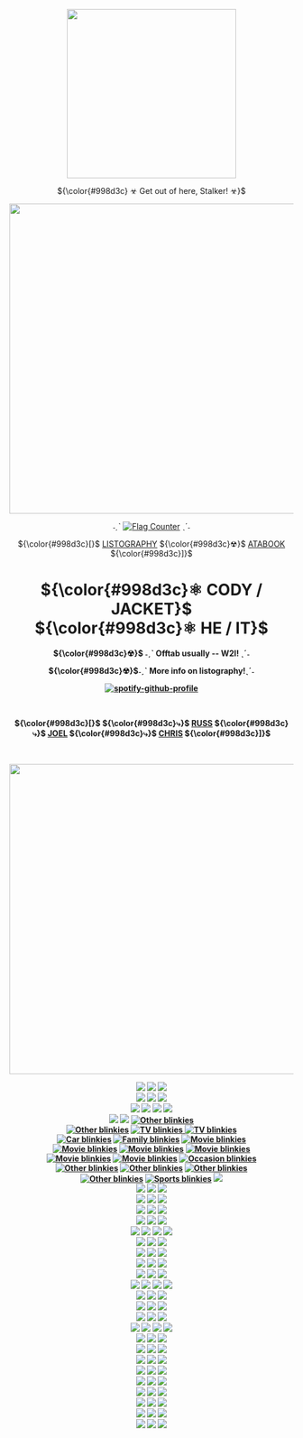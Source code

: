 <center>
<p align="center">
<img src="https://media0.giphy.com/media/v1.Y2lkPTc5MGI3NjExbTViN2hvY2Z6ZHp5dG83YXdqb2xpbnB0M3F3emE0OGc4Yml1dDF6MiZlcD12MV9pbnRlcm5hbF9naWZfYnlfaWQmY3Q9Zw/MHltmUmAPnkiJ0hTz9/giphy.gif" height="300">
</p>

<p align="center">
${\color{#998d3c} ☣ Get out of here, Stalker! ☣}‎$
</p>
  
<p align="center">
<img width="550" src="https://64.media.tumblr.com/280d47ddee4a9e4ff5afea04a8aef2a7/8ff434638d8d5ff6-4e/s400x600/69233c2f8f2cb40d7f6786e9c9b89db8a04ed909.gifv"
 </p>

 <p align="center">
˗ˏˋ <a href="https://info.flagcounter.com/L7Ji"><img src="https://s05.flagcounter.com/mini/L7Ji/bg_000000/txt_6A9629/border_004008/flags_0/" alt="Flag Counter" border="0"></a>  ˎˊ˗
 </p>

 <p align="center">
 ${\color{#998d3c}[}$ <a href="https://listography.com/gimp">LISTOGRAPHY</a> ${\color{#998d3c}☢}$ <a href="https://neurozone.atabook.org/">ATABOOK</a> ${\color{#998d3c}]}$
 </p>

 <h1 align="center">
  ${\color{#998d3c}⚛ CODY / JACKET}$ <br>
  ${\color{#998d3c}⚛ HE / IT}$ <br>
 </h1>

<p align="center">
   <strong>${\color{#998d3c}☢}‎$ ˗ˏˋ Offtab usually -- W2I! ˎˊ˗</strong>
 </p>
 <p align="center">
 <strong>${\color{#998d3c}☢}‎$˗ˏˋ More info on listography!ˎˊ˗
</p>

<div align="center">
  
  [![spotify-github-profile](https://spotify-github-profile.kittinanx.com/api/view?uid=247xx4wdsyzixq37xrn809zor&cover_image=true&theme=natemoo-re&show_offline=false&background_color=0d1117&interchange=false&bar_color=998d3c&bar_color_cover=false)](https://github.com/kittinan/spotify-github-profile) 
  
  </div>

<br>

 <p align="center">
 ${\color{#998d3c}[}$ ${\color{#998d3c}⤷}$ <a href="https://github.com/NightVisionGoggles">RUSS</a> ${\color{#998d3c}⤷}$ <a href="https://github.com/dethglok2000">JOEL</a> ${\color{#998d3c}⤷}$ <a href="https://github.com/dogsoldiers">CHRIS</a> ${\color{#998d3c}]}$
 </p>

 <br>
 
<p align="center">
<img width="550" src="https://64.media.tumblr.com/280d47ddee4a9e4ff5afea04a8aef2a7/8ff434638d8d5ff6-4e/s400x600/69233c2f8f2cb40d7f6786e9c9b89db8a04ed909.gifv"
 </p>

<p align="center">
 <img src="https://64.media.tumblr.com/730a12071eeb7bb7744d64cb55c4a289/7683caff4be9ee79-78/s250x400/fbf2e3449021f5620278a64626ab8c36861e453c.gifv"> <img src="https://64.media.tumblr.com/cd187abcced77c1ef497dba90e1b49c5/7683caff4be9ee79-66/s250x400/ce736444129c475b3f2d2183eeeeda07960953a2.gif"> <img src="https://64.media.tumblr.com/02aafb8de5336865a1c6627c78eb3795/4da3e75336d50353-3f/s250x400/0931249f8a827c65ddab5736d5f2ede93ac04c58.gifv">
 <br>
 <img src="https://64.media.tumblr.com/b0ed84fb82ff17197ca671df837b7259/4da3e75336d50353-a8/s250x400/31d7b8915fb9ee9974e3a9f9ac4fba08b6f1057a.gifv"> <img src="https://64.media.tumblr.com/dcf0b22872903d4340efa4efe3c5f255/5999ac10681896d0-69/s250x400/f6bd42b0c7021be00209699d1cd86f293e670003.gifv"> <img src="https://64.media.tumblr.com/513b3567e3b6b43db024189c8594142d/782c1e423cdeb9ad-b7/s250x400/d5c30969de20978ec8782b4b393a75d28fe457d8.gifv">
 <br>
 <img src="(https://64.media.tumblr.com/8329e11ab34172ada7ec1083fb1fa01f/ce8d6971ff0b799e-e0/s250x400/4b7606dfd9b78dabf30ed8afd786a99269ca183b.gifv)"> <img src="https://64.media.tumblr.com/4487bc558c7931915a77079a9aced9e7/009203b5b20f7e02-31/s250x400/97dc39edbb2ed0da04cfe76efb1293bfb399fb22.gifv"> <img src="https://64.media.tumblr.com/81b037ac54a7261e22622e430e6fb2c6/5ecaa4b8aa8cbc9a-97/s250x400/9b62ed617d0f25c8dd2283eb7e9c039ec34b12ef.gifv">
 <img src="https://64.media.tumblr.com/4d19f83d48938e72ea352ada5ec262f9/5ecaa4b8aa8cbc9a-5d/s250x400/d4e0758975decfc0846f3d73da4c02daa95088a2.gifv"> 
 <br>
 <img src="https://64.media.tumblr.com/51d7c045b4b3cdd17d06787c17298226/213c5f5f1557a395-2b/s250x400/0c3af783bdacab25fa6b49239bea8bb29cb7a827.gifv"> <img src="https://64.media.tumblr.com/cc6bca1f215d06335e452cc48ab1ce81/213c5f5f1557a395-72/s250x400/f21e303b211babf3fd0303b23baf5a0946e368ca.gifv">
 <a href="http://blinki.es/other"><img src="http://blinki.es/blinkies/other/super-green.gif" alt="Other blinkies" ></a>
  <br>
 <a href="http://blinki.es/other"><img src="http://blinki.es/blinkies/other/impregnated-by-aliens.gif" alt="Other blinkies" ></a>
<a href="http://blinki.es/tv"><img src="http://blinki.es/blinkies/tv/visited-by-kermit.gif" alt="TV blinkies" > </a> <a href="http://blinki.es/tv"><img src="http://blinki.es/blinkies/tv/i-want-to-believe.gif" alt="TV blinkies" >
</a> 
  <br>
 <a href="http://blinki.es/car"><img src="http://blinki.es/blinkies/car/hot-rods.gif" alt="Car blinkies" ></a> <a href="http://blinki.es/family"><img src="http://blinki.es/blinkies/family/married-life.gif" alt="Family blinkies" ></a> <a href="http://blinki.es/movie"><img src="http://blinki.es/blinkies/movie/soylent-green.gif" alt="Movie blinkies" ></a> 
  <br>
 <a href="http://blinki.es/movie"><img src="http://blinki.es/blinkies/movie/silence-of-the-lambs.gif" alt="Movie blinkies" ></a> <a href="http://blinki.es/movie"><img src="http://blinki.es/blinkies/movie/et.gif" alt="Movie blinkies" ></a> <a href="http://blinki.es/movie"><img src="http://blinki.es/blinkies/movie/pulp-fiction.gif" alt="Movie blinkies" ></a> 
  <br>
 <a href="http://blinki.es/movie"><img src="http://blinki.es/blinkies/movie/rocky-horror-picture-show.gif" alt="Movie blinkies" ></a> <a href="http://blinki.es/movie"><img src="http://blinki.es/blinkies/movie/seven.gif" alt="Movie blinkies" ></a> <a href="http://blinki.es/occasion"><img src="http://blinki.es/blinkies/occasion/fall.gif" alt="Occasion blinkies" ></a>
  <br>
 <a href="http://blinki.es/other"><img src="http://blinki.es/blinkies/other/braindead.gif" alt="Other blinkies" ></a> <a href="http://blinki.es/other"><img src="http://blinki.es/blinkies/other/alien-love-child.gif" alt="Other blinkies" ></a> <a href="http://blinki.es/other"><img src="http://blinki.es/blinkies/other/save-the-earth.gif" alt="Other blinkies" ></a> 
  <br>
 <a href="http://blinki.es/other"><img src="http://blinki.es/blinkies/other/eye-of-newt.gif" alt="Other blinkies" ></a> <a href="http://blinki.es/sports"><img src="http://blinki.es/blinkies/sports/i-love-fishing.gif" alt="Sports blinkies" ></a> <img src="https://adriansblinkiecollection.neocities.org/d6.gif" ></a>
  <br>
  <img src="https://adriansblinkiecollection.neocities.org/d2.gif"> <a/> <img src="https://adriansblinkiecollection.neocities.org/d13.gif"> </a> <img src="https://adriansblinkiecollection.neocities.org/d15.gif"> </a> 
   <br>
   <img src="https://adriansblinkiecollection.neocities.org/d27.gif"> </a>
   <img src="https://adriansblinkiecollection.neocities.org/d33.gif"> </a> <img src="https://adriansblinkiecollection.neocities.org/d55.gif"> </a>
    <br>
    <img src="https://adriansblinkiecollection.neocities.org/e11.gif"> </a> <img src="https://adriansblinkiecollection.neocities.org/k8.gif"> </a>
    <img src="https://adriansblinkiecollection.neocities.org/k9.gif"> </a>
     <br>
     <img src="https://adriansblinkiecollection.neocities.org/k10.gif"> </a>
     <img src="https://adriansblinkiecollection.neocities.org/k1.gif"> </a>
     <img src="https://adriansblinkiecollection.neocities.org/k2.gif"> </a>
      <br>
      <img src="https:
//adriansblinkiecollection.neocities.org/k15.gif"> </a> <img src="https://adriansblinkiecollection.neocities.org/k30.gif"> </a> <img src="https://adriansblinkiecollection.neocities.org/k33.gif"> </a> 
<img src="https://adriansblinkiecollection.neocities.org/b/mousebites.gif"> </a>
 <br>
 <img src="https://adriansblinkiecollection.neocities.org/y36.gif"> </a> <img src="https://blinkies.neocities.org/b/display/0069-alien.gif"> </a> <img src="https://adriansblinkiecollection.neocities.org/d21.gif"> </a>
  <br>
  <img src="https://i.imgur.com/hrdSb0J.gif"> </a> <img src="https://i.imgur.com/a0xhUFt.gif"> </a> <img src="https://blinkiesyay.neocities.org/blinkies/halloween/happyween.gif">
   <br>
   <img src="https://64.media.tumblr.com/f97fa675f463d9e65be3f02b4d8bd76b/tumblr_inline_rc7jk0Byx11vefsve_500.gif"> </a> 
   <img src="https://external-media.spacehey.net/media/sdHkxdD6HWaLQc1saBlkQHV80mFKw6q9WjARiHTL5Gno=/https://images-wixmp-ed30a86b8c4ca887773594c2.wixmp.com/f/dbd06e6e-b313-4acc-80d7-2f76026c8171/dfel1su-a95aa2dc-46b5-468b-9d97-0a5f13231a46.gif?token=eyJ0eXAiOiJKV1QiLCJhbGciOiJIUzI1NiJ9.eyJzdWIiOiJ1cm46YXBwOjdlMGQxODg5ODIyNjQzNzNhNWYwZDQxNWVhMGQyNmUwIiwiaXNzIjoidXJuOmFwcDo3ZTBkMTg4OTgyMjY0MzczYTVmMGQ0MTVlYTBkMjZlMCIsIm9iaiI6W1t7InBhdGgiOiJcL2ZcL2RiZDA2ZTZlLWIzMTMtNGFjYy04MGQ3LTJmNzYwMjZjODE3MVwvZGZlbDFzdS1hOTVhYTJkYy00NmI1LTQ2OGItOWQ5Ny0wYTVmMTMyMzFhNDYuZ2lmIn1dXSwiYXVkIjpbInVybjpzZXJ2aWNlOmZpbGUuZG93bmxvYWQiXX0.0n7HUdTexBuoYEKnfuyPGTiFmA7F99qGSwB2Vjx4PoI"> </a> <img src="https://adriansblinkiecollection.neocities.org/w2.gif"> </a> 
    <br>
    <img src="https://blinkies.neocities.org/b/display/0001-saucer.gif"> </a> 
    <img src="https://digitalspace.neocities.org/other_assets/aes_blinkies/CowboyboyUp.gif"> </a> <img src="https://i.imgur.com/nzpTglb.gif"> </a> 
    <br>
       <img src="https://media.discordapp.net/attachments/1145353323147427941/1338322262939668551/theoutlasttrials.gif?ex=67aaa93c&is=67a957bc&hm=23321a632bd1141c5a6ac3368f3296386ab1f8440cb7ae97a876bbecc63c699c&="> </a>
      <img src="https://external-media.spacehey.net/media/ssucE_Jigl7CiMwP7gmIPC16DDVSi2UBxLjU2-RdSNHI=/https://64.media.tumblr.com/85b2684b988179b1caaff880bd8d101e/d36976dfdc322047-b6/s250x400/f5d3736b6a2a8755f2633c7892e7288576a69000.gifv"> </a> <img src="https://external-media.spacehey.net/media/ssVc1Sjm24klmnVx_G5SvE0i1uZVSdKbcjHhQkcMdiKw=/https://64.media.tumblr.com/6bdcdf0a9e5bf29b51f8c24296d1463e/c012751918a09821-b6/s250x400/ea56477939cff45d80cf7a56c1852cbb4d1dd5f4.gifv"> </a>
       <img src="https://external-media.spacehey.net/media/sP6XA-9VToPGK6H_-F0BBE_z9iKo7-gtqHP2r4Iv-ZN4=/https://64.media.tumblr.com/8b9631c831f74aaa1403dbacf803c9a6/f57b9a2162140196-29/s250x400/b5ac5da10eb85320d4cf6f4d7db2ea9c1f0820df.gifv"> </a>
        <br>
        <img src="https://external-media.spacehey.net/media/stR8L2gBJJD8qStcZVCw3xiM0XzRhdNWBWI7XYfPbjTE=/https://64.media.tumblr.com/88d386d61feb38f1f15526d20d2fb03e/3930ec4ec0151016-15/s250x400/9dd985f2a73e34b11b5549cb23946deb2bd44e7c.gifv"> </a> <img src="https://external-media.spacehey.net/media/sB1KCN8HR7GCv9-YECwdGJXC2nuE0fY1ZsW8fSldWquM=/https://64.media.tumblr.com/81eac328ab8e68e726e301ca201d0554/f8250f2159849e86-db/s250x400/1ea63fac89bc5ee971f322ef1adf59bf2b59189c.gifv"> </a> <img src="https://external-media.spacehey.net/media/s5O1lHHVPeSSnUWyDiTAoUKctSqkNnyUvKQjnUeyV8Rw=/https://64.media.tumblr.com/43377e0beed35aa4296b0691a6aaf797/f57b9a2162140196-02/s250x400/8ca1db997c32930729fa826eda0dd7128f0e8394.gifv"> </a>
         <br>
         <img src="https://external-media.spacehey.net/media/sRWSvKMcrZhhcIKieLxw-UuFRV4o_4VDwzPaTf9fMXkY=/https://64.media.tumblr.com/4da46baec3fb03ad50f7d536746ba77b/04bbda4ff4e9e6cc-27/s250x400/75f87451f88e3d4abf78511ff74d97a0def77e8d.gifv"> </a> <img src="https://external-media.spacehey.net/media/sQznFLI98xQ5uh5mRRmuJEZrnfdpj2gATpzI7HcNFO64=/https://64.media.tumblr.com/476bd6d16015a5f1517add78998c7393/0699787a13a945f9-ba/s250x400/817262412d79893fc8167ecfbb7f8000d5afaac4.gifv"> </a>
    <img src="https://external-media.spacehey.net/media/s8XGVG4X55WmLrqgck2nVoUFSgMlPUd6bQh9Zzz3TYOQ=/https://64.media.tumblr.com/fbcbf77de4ea4c2bf202c06a9815ee22/54c43981be6d6f7d-43/s250x400/4716d48c7d1f79c8cd234fb8709c8f9af36a3de7.gifv"> </a>
     <br>
     <img src="https://external-media.spacehey.net/media/sW2GfYXIFjvMRVdQCoZOVCloHe55TXBL4skzskSF0Xrc=/https://64.media.tumblr.com/9a797bb74fe1977c15c988a1b9f48ed1/11e1093888fbe828-43/s250x400/84c80e82df8765468fb707c95a8dc78ba8839991.gifv"> </a> <img src="https://external-media.spacehey.net/media/sJ1IxobCy0gjAGV6tWRCrh-jCDiUuDwyIOOeJzUFIZ6A=/https://64.media.tumblr.com/9d1751a3c34f35a9a6f506a508e97c18/11353b634b78ed4e-da/s250x400/d5866d9027c3ac5c8a6708fe9745e350a708b35f.gifv"> </a> <img src="https://external-media.spacehey.net/media/syVEueRfpIcX4DPGQGdrdVxSiOmsIlHkzDEEq5R-ZwyQ=/https://64.media.tumblr.com/2d9a63fb1a2cb00a043b3c3e1f491899/8657239874b12d70-2b/s250x400/7a0edaf427ec67746073e1e89c8745421c6f2237.gifv"> </a>
      <br>
      <img src="https://64.media.tumblr.com/93aa14555c9477949a8bc4c2e6f72845/b1c994b731e659b2-82/s250x400/63c3a0f658997d118e2ffe42ce46a4e89a5e8035.gifv"> </a> <img src="https://64.media.tumblr.com/ba892fdf4a75c6cdf5311492bbce1b26/51da62ea3fdf49bb-3a/s250x400/d10f37cd3f810e8482336997558ed11d51cf50b4.gifv"> </a> <img src="https://media.discordapp.net/attachments/1333559336001077258/1344103774288871434/giantisopod.gif?ex=67bfb1b0&is=67be6030&hm=47172676e67c875deb560410414d8faf3f8023e753524079363a5b3f6218de65&="> </a><img src="https://media4.giphy.com/media/v1.Y2lkPTc5MGI3NjExajFqeWxzNnRndDFiMzZhaDAzaHMwdHlxZjJxcmRtdG9nYXVncmxxNiZlcD12MV9pbnRlcm5hbF9naWZfYnlfaWQmY3Q9Zw/q0ENMXcsJUBPkvBpBK/giphy.gif"></a>
      <br>
      <img src="https://media3.giphy.com/media/v1.Y2lkPTc5MGI3NjExcHg3MzV2dmN6eHFmdWsxMW9qbWEwMjRwODl1bG42bGdiZjFrcnAyaiZlcD12MV9pbnRlcm5hbF9naWZfYnlfaWQmY3Q9Zw/YH0AvasuBkEjRe5CGT/giphy.gif"> </a><img src="https://media2.giphy.com/media/v1.Y2lkPTc5MGI3NjExM3RybHBkbndkODBycm1ldGswMmFkb3JxODVoMTR1cjV5NmN3ZXZ2ZSZlcD12MV9pbnRlcm5hbF9naWZfYnlfaWQmY3Q9Zw/lKZk4p7AeSAPW6c2g1/giphy.gif"> </a> <img src="https://media0.giphy.com/media/v1.Y2lkPTc5MGI3NjExajBzemE0OXdobzJ4ZHM4cXJqbW5xc2pnZ3d0aGcxcDgzMjVlZGQ0YSZlcD12MV9pbnRlcm5hbF9naWZfYnlfaWQmY3Q9Zw/UasR9otju0WI7WR4MJ/giphy.gif"> </a>
      <br>
      <img src="https://media0.giphy.com/media/v1.Y2lkPTc5MGI3NjExa3Zrd3FjZGZqYW0wM2UyeG81bWJrZ3hkM2VxdXNxbXk1ZG9zamNjMyZlcD12MV9pbnRlcm5hbF9naWZfYnlfaWQmY3Q9Zw/wuC4aqq5mgjal3rbuq/giphy.gif"></a> <img src="https://media2.giphy.com/media/v1.Y2lkPTc5MGI3NjExdmxrdGNmOHp6MjJjM2FrMmg1eDByb2ZhbjEwMGV6ODB5MXJyYjNmMSZlcD12MV9pbnRlcm5hbF9naWZfYnlfaWQmY3Q9Zw/2H8iX9Lf3m5hmdzTNT/giphy.gif"> </a> <img src="https://media0.giphy.com/media/v1.Y2lkPTc5MGI3NjExaGN5dDR0YjlwZ2hxa2NxZnhpZzhmY2xmbDd6bzRsZzRpdmJtNDUxbSZlcD12MV9pbnRlcm5hbF9naWZfYnlfaWQmY3Q9Zw/1ckKQEwNhiK7gol66k/giphy.gif"> </a> 
      <br>
      <img src="https://media0.giphy.com/media/v1.Y2lkPTc5MGI3NjExcThtMHh2MWJ0bDQyOHBxN3pidnd0bzd2MG9tNHEyMDFkcWoxbmU4eiZlcD12MV9pbnRlcm5hbF9naWZfYnlfaWQmY3Q9Zw/vzKM0iicadFHGHLDam/giphy.gif"> </a> <img src="https://media3.giphy.com/media/v1.Y2lkPTc5MGI3NjExZWwybmc2bDg0ZXVmdmRiY2tvZjJrc25hanJlc2J0Z3NjbWxoMzJ2ZCZlcD12MV9pbnRlcm5hbF9naWZfYnlfaWQmY3Q9Zw/H1BuIP9KWSxsOLa8Fc/giphy.gif"> </a> <img src="https://64.media.tumblr.com/9c48e0c3a4408a3caf6fd572760307f4/7e983b911b6bf8de-51/s250x400/1f0e40c41f8d18680ec05f27d8093a4e9039010e.gifv">
      <br>
<img src="https://transbro.neocities.org/Graphics/Blinkies/005-portal.gif"> </a> <img src="https://transbro.neocities.org/Graphics/Blinkies/0167-saw.gif"> </a> <img src="https://plasticdino.neocities.org/blinkie/shrek.gif"> </a>
<br>
<img src="https://blinkie-net.neocities.org/blinkies/Blinkies2/broken.gif"> </a> <img src="https://blinkie-net.neocities.org/blinkies/Blinkies2/prettyhatemachean.gif"> </a> <img src="https://blinkie-net.neocities.org/blinkies/7/bats.gif"> </a>
<br>
<img src="https://blinkie-net.neocities.org/blinkies/8/Pumpkinpatch.gif"> </a> <img src="https://blinkie-net.neocities.org/blinkies/8/Slimerancher-rad.gif"> </a> <img src="https://blinkie-net.neocities.org/blinkies/8/Slimerancher-hunter.gif"> </a>
<br>
<img src="https://blinkie-net.neocities.org/blinkies/9/fishin.gif"> </a> <img src="https://blinkie-net.neocities.org/blinkies/10/flesh.gif"> </a> <img src="https://blinkie-net.neocities.org/blinkies/10/believe.gif"> </a>
<br>
<img src="https://blinkie-net.neocities.org/blinkies/10/brains.gif"> </a> <img src="https://blinkie-net.neocities.org/blinkies/10/irradiated.gif"> </a> <img src="https://blinkie-net.neocities.org/blinkies/10/skateborder.gif"> </a>
<br>
<img src="https://blinkie-net.neocities.org/blinkies/10/yeehaw.gif"> </a> <img src="https://blinkie-net.neocities.org/blinkies/11/frankenstein.gif"> </a> <img src="https://blinkie-net.neocities.org/blinkies/11/planet.gif"> </a>
  
                                  

